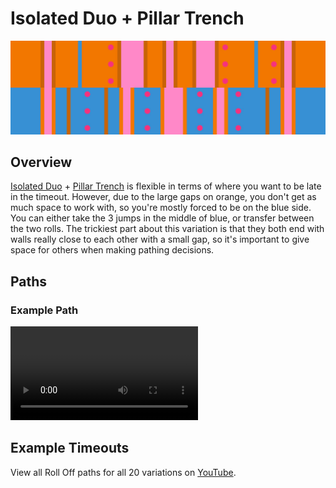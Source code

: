 # Isolated Duo + Pillar Trench

![Isolated Duo + Pillar Trench](../images/variations/isolated-duo-pillar-trench.jpg)

## Overview

[Isolated Duo](../rolls/isolated-duo.md#orange) + [Pillar Trench](../rolls/pillar-trench.md) is flexible in terms of where you want to be late in the timeout. However, due to the large gaps on orange, you don't get as much space to work with, so you're mostly forced to be on the blue side. You can either take the 3 jumps in the middle of blue, or transfer between the two rolls. The trickiest part about this variation is that they both end with walls really close to each other with a small gap, so it's important to give space for others when making pathing decisions.

## Paths

### Example Path

<video controls>
  <source src="../../images/variations/isolated-duo-pillar-trench-standard-path.mp4" type="video/mp4">
</video>

## Example Timeouts

View all Roll Off paths for all 20 variations on [YouTube](https://www.youtube.com/playlist?list=PLG_QNSp9ZgJLWYSNl4vY26VJCZeOQHO1F).
